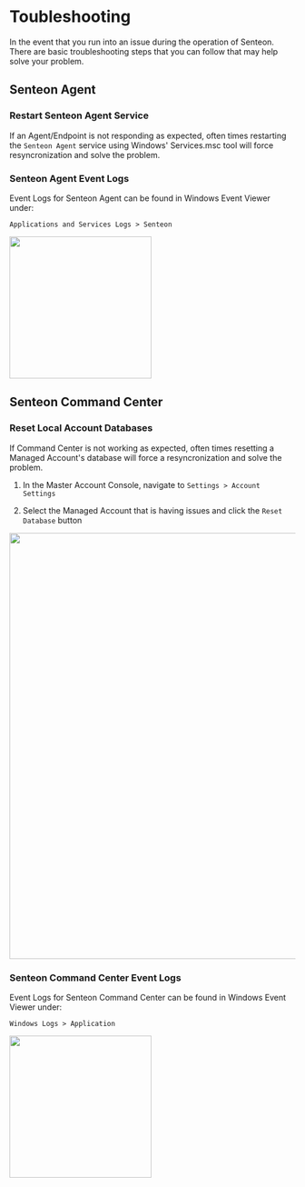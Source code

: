 # Toubleshooting

In the event that you run into an issue during the operation of Senteon. There are basic troubleshooting steps that you can follow that may help solve your problem.

## Senteon Agent

### Restart Senteon Agent Service

If an Agent/Endpoint is not responding as expected, often times restarting the `Senteon Agent` service using Windows' Services.msc tool will force resyncronization and solve the problem.

### Senteon Agent Event Logs

Event Logs for Senteon Agent can be found in Windows Event Viewer under:

`Applications and Services Logs > Senteon`

<img src="../images/SenteonAgentEventLog.png" width="250">

## Senteon Command Center

### Reset Local Account Databases

If Command Center is not working as expected, often times resetting a Managed Account's database will force a resyncronization and solve the problem.

1. In the Master Account Console, navigate to `Settings > Account Settings`

2. Select the Managed Account that is having issues and click the `Reset Database` button

<img src="../images/CCResetLocalAccountDB.png" width="750">


### Senteon Command Center Event Logs

Event Logs for Senteon Command Center can be found in Windows Event Viewer under:

`Windows Logs > Application`

<img src="../images/SenteonCCEventLog.png" width="250">